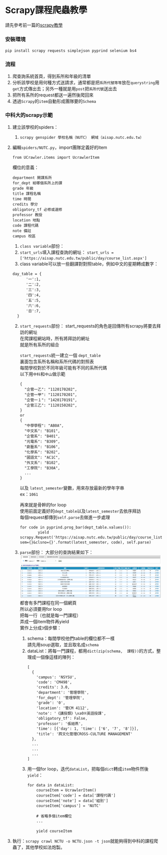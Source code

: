 # Scrapy課程爬蟲教學

請先參考前一篇的[scrapy教學](scrapy.md)

### 安裝環境

`pip install scrapy requests simplejson pyprind selenium bs4`

### 流程

1. 爬查詢系統首頁，得到系所和年級的清單
2. 分析該學校是用何種方式送請求，通常都是把`系所代號等等`放在`querystring`用`get`方式傳出去；另外一種就是用`post`把`系所代號`送出去
3. 把所有系所的request都送一遍然後爬回來
4. 透過`Scrapy`的`item`自動形成團隊要的`Schema`

### 中科大的scrapy示範

1. 建立該學校的spiders：
    1. `scrapy genspider 學校名稱（NUTC） 網域（aisap.nutc.edu.tw）`

1. 編輯`spiders/NUTC.py`，import團隊定義好的item
    ```
    from UCrawler.items import UcrawlerItem
    ```

    欄位的意義：
    ```
    department 開課系所
  	for_dept 給哪個系所上的課
  	grade 年級
  	title 課程名稱
  	time 時間
  	credits 學分
  	obligatory_tf 必修或選修
  	professor 教授
  	location 地點
  	code 課程代碼
  	note 備註
  	campus 校區
    ```

    1. `class variable`部份：
      1. `start_urls`填入課程查詢的網址：
      `start_urls = ['https://aisap.nutc.edu.tw/public/day/course_list.aspx']`
      2. class variable可以放一些翻譯對對照table，例如中文的星期轉成數字：
      ```
      day_table = {
            '一':1,
            '二':2,
            '三':3,
            '四':4,
            '五':5,
            '六':6,
            '日':7,
        }
      ```
    2. `start_requests`部份：
        start_requests的角色是回傳所有scrapy將要去拜訪的網址  
        在爬課程網站時，所有將拜訪的網址  
        就是所有系所的組合  

        `start_requests`統一建立一個 `dept_table`  
        裏面包含系所名稱和系所代碼的對照表  
        每間學校對於不同年級可能有不同的系所代碼  
        以下用`中科`和`中山`做示範
        ```
        {
          "企管一乙": "1120170202",
          "企管一甲": "1120170201",
          "企管一１": "1420170191",
          "企管三乙": "1120150202",
        }
        or
        {
          "中學學程": "AB0A",
          "中文系": "B101",
          "企管系": "B401",
          "光電系": "B309",
          "劇藝系": "B106",
          "化學系": "B202",
          "國語文": "AC1C",
          "外文系": "B102",
          "工學院": "B30A",
          ...
        }
        ```

        以及 `latest_semester`變數，用來存放最新的學年字串  
        ex：`1061`

        再來就是骨幹的for loop  
        使用前面定義好的`dept_table`以及`latest_semester`去依序拜訪  
        每個request都傳到`self.parse`去做進一步處理
        ```
        for code in pyprind.prog_bar(dept_table.values()):
                yield scrapy.Request('https://aisap.nutc.edu.tw/public/day/course_list.aspx?sem={}&clsno={}'.format(latest_semester, code), self.parse)
        ```
    3. `parse`部份：
      大部分的查詢結果如下：
      ![課程查詢結果](課程查詢結果.png)  
      都會有多門課程在同一個網頁  
      所以必須要用for loop  
      把每一行（也就是每一門課程）  
      弄成一個item物件再yield  
      實作上分成`3`個步驟：
          1. schema：每間學校他們table的欄位都不一樣  
          請先用soup選取，並且取名成`schema`
          2. dataList：將每一門課程，都用`dict(zip(schema,  課程))`的方式，整理成一個像這樣的陣列：
              ```
              [
                {
                  'campus': 'NSYSU',
                  'code': 'CM498',
                  'credits': 3.0,
                  'department': '管理學院',
                  'for_dept': '管理學院',
                  'grade': '0',
                  'location': '管CM 4112',
                  'note': '《講授類》\xa0※英語授課',
                  'obligatory_tf': False,
                  'professor': '張姮燕',
                  'time': [{'day': 1, 'time': ['6', '7', '8']}],
                  'title': '跨文化管理CROSS-CULTURE MANAGEMENT'
                },
                ...
                ...
                ...
              ]
              ```
          3. 用一個for loop，迭代`dataList`，把每個`dict`轉成`item`物件然後`yield`：
              ```
              for data in dataList:
                  courseItem = UcrawlerItem()
                  courseItem['code'] = data['課程代碼']
                  courseItem['note'] = data['組別']
                  courseItem['campus'] = 'NUTC'

                  # 省略多個item欄位
                  ...

                  yield courseItem
              ```
3. 執行：`scrapy crawl NCTU -o NCTU.json -t json`就能夠得到中科的課程爬蟲了，其他學校如法炮製。
